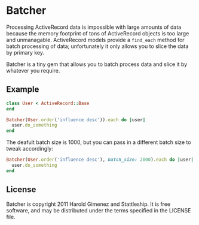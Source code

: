 Batcher
======

Processing ActiveRecord data is impossible with large amounts of data because the memory footprint of tons of ActiveRecord objects is too large and unmanagable. ActiveRecord models provide a `find_each` method for batch processing of data; unfortunately it only allows you to slice the data by primary key.

Batcher is a tiny gem that allows you to batch process data and slice it by whatever you require.

Example
-------

```ruby
class User < ActiveRecord::Base
end

Batcher(User.order('influence desc')).each do |user|
  user.do_something
end
```

The deafult batch size is 1000, but you can pass in a different batch size to tweak accordingly:

```ruby
Batcher(User.order('influence desc'), batch_size: 2000).each do |user|
  user.do_something
end
```

License
-------

Batcher is copyright 2011 Harold Gimenez and Stattleship. It is free software, and may be distributed under the terms specified in the LICENSE file.
